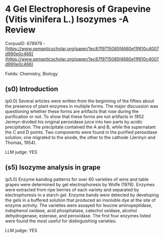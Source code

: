 # 4 Gel Electrophoresis of Grapevine (Vitis vinifera L.) Isozymes -A Review

CorpusID: 678979 - [https://www.semanticscholar.org/paper/1ec87f9715085f4660e11f610c4007d990e0c466](https://www.semanticscholar.org/paper/1ec87f9715085f4660e11f610c4007d990e0c466)

Fields: Chemistry, Biology

## (s0) Introduction
(p0.0) Several articles were written from the beginning of the fifties about the presence of plant enzymes in multiple forms. The major discussion was questioning whether these forms are artifacts that rose during the purification or not. To show that these forms are not artifacts in 1952 Jermyn divided his original peroxidase juice into two parts by acidic precipitation. The precipitate contained the A and B, while the supernatant the C and D points. Two components were found in the purified peroxidase solution; one migrated to the anode, the other to the cathode (Jermyn and Thomas, 1954).

LLM judge: YES

## (s5) Isozyme analysis in grape
(p5.0) Enzyme banding patterns for over 60 varieties of wine and table grapes were determined by gel electrophoresis by Wolfe (1976). Enzymes were extracted from ripe berries of each variety and separated by electrophoresis in a starch gel. Enzyme bands were detected by developing the gels in a buffered solution that produced an insoluble dye at the site of enzyme activity. The varieties were assayed for leucine aminopeptidase, indophenol oxidase, acid phosphatase, catechol oxidase, alcohol dehydrogenase, esterase, and peroxidase. The first four enzymes listed were found the most useful for distinguishing varieties.

LLM judge: YES

